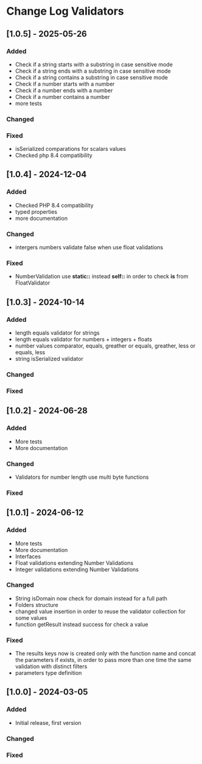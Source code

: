 # Change Log Validators

## [1.0.5] - 2025-05-26

### Added

- Check if a string starts with a substring in case sensitive mode
- Check if a string ends with a substring in case sensitive mode
- Check if a string contains a substring in case sensitive mode
- Check if a number starts with a number
- Check if a number ends with a number
- Check if a number contains a number
- more tests

### Changed

### Fixed

- isSerialized comparations for scalars values
- Checked php 8.4 compatibility

## [1.0.4] - 2024-12-04

### Added

- Checked PHP 8.4 compatibility
- typed properties
- more documentation

### Changed

- intergers numbers validate false when use float validations

### Fixed

- NumberValidation use **static::** instead **self::** in order to check **is** from FloatValidator

## [1.0.3] - 2024-10-14

### Added

- length equals validator for strings
- length equals validator for numbers + integers + floats
- number values comparator, equals, greather or equals, greather, less or equals, less
- string isSerialized validator

### Changed

### Fixed

## [1.0.2] - 2024-06-28

### Added

- More tests
- More documentation

### Changed

- Validators for number length use multi byte functions

### Fixed

## [1.0.1] - 2024-06-12

### Added

- More tests
- More documentation
- Interfaces
- Float validations extending Number Validations
- Integer validations extending Number Validations

### Changed

- String isDomain now check for domain instead for a full path
- Folders structure
- changed value insertion in order to reuse the validator collection for some values
- function getResult instead success for check a value

### Fixed

- The results keys now is created only with the function name and concat the parameters if exists, in order to pass more than one time the same validation with distinct filters
- parameters type definition

## [1.0.0] - 2024-03-05

### Added

- Initial release, first version

### Changed

### Fixed
